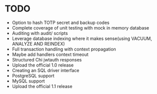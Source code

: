 # TODO
* Option to hash TOTP secret and backup codes
* Complete coverage of unit testing with mock in memory database
* Auditing with audit/ scripts
* Leverage database indexing where it makes sense(using VACUUM, ANALYZE AND REINDEX)
* Full transaction handling with context propagation
* Maybe add handlers context timeout
* Structured Chi jwtauth responses
* Upload the official 1.0 release
* Creating an SQL driver interface
* PostgreSQL support
* MySQL support
* Upload the official 1.1 release
